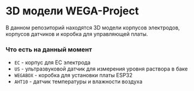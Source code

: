 # 3D модели WEGA-Project
В данном репозиторий находятся 3D модели корпусов электродов, корпусов датчиков и коробка для управляющей платы.


### Что есть на данный момент
* `ЕС` - корпус для EC электрода
* `US` - ультразвуковой датчик для измерения уровня раствора в баке
* `WEGABOX` - коробка для установки платы ESP32
* `AHT10` - датчик температуры и влажности воздуха